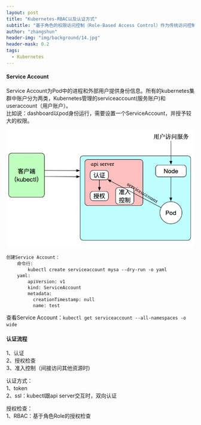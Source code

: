 ```yaml
---
layout: post
title: "Kubernetes-RBAC以及认证方式"
subtitle: "基于角色的权限访问控制（Role-Based Access Control）作为传统访问控制（自主访问，强制访问）的有前景的代替受到广泛的关注。"
author: "zhangshun"
header-img: "img/background/14.jpg"
header-mask: 0.2
tags:
  - Kubernetes
---
```


#### Service Account


Service Account为Pod中的进程和外部用户提供身份信息。所有的kubernetes集群中账户分为两类，Kubernetes管理的serviceaccount(服务账户)和useraccount（用户账户）。<br>
比如说：dashboard以pod身份运行，需要设置一个ServiceAccount，并授予较大的权限。

![](/img/in-post/2019-09-05-Kubernetes-RBAC以及认证方式/ServiceAccount.png)

```
创建Service Account：
	命令行:
		kubectl create serviceaccount mysa --dry-run -o yaml
	yaml:
		apiVersion: v1
        kind: ServiceAccount
        metadata:
          creationTimestamp: null
          name: test
```

查看Service Account：`kubectl get serviceaccount --all-namespaces -o wide`<br>


#### 认证流程

1、认证<br>
2、授权检查<br>
3、准入控制（间接访问其他资源时)

认证方式：<br>
1、token<br>
2、ssl：kubectl跟api server交互时，双向认证

授权检查：<br>
1、RBAC：基于角色Role的授权检查